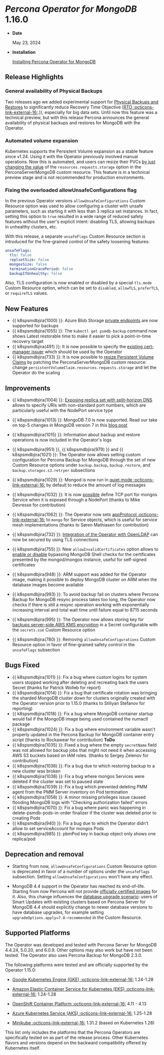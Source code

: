 # *Percona Operator for MongoDB* 1.16.0

* **Date**

    May 23, 2024

* **Installation**

    [Installing Percona Operator for MongoDB](../System-Requirements.md#installation-guidelines)

## Release Highlights

### General availability of Physical Backups

Two releases ago we added experimental support for [Physical Backups and Restores](../backups.md#physical) to significantly reduce Recovery Time Objective ([RTO :octicons-link-external-16:](https://www.percona.com/blog/backups-and-disaster-recovery/#:~:text=Recovery%20time%20objective%20(RTO)%20is,afford%20to%20lose%20after%20recovery).)), especially for big data sets. Until now this feature was a technical preview, but with this release Percona announces the general availability of physical backups and restores for MongoDB with the Operator.

### Automated volume expansion

Kubernetes supports the Persistent Volume expansion as a stable feature since v1.24. Using it with the Operator previously involved manual operations. Now this is automated, and users can resize their PVCs [by just changing the value](../scaling.md#scale-storage) of the `resources.requests.storage` option in the PerconaServerMongoDB custom resource. This feature is in a technical preview stage and is not recommended for production environments.

### Fixing the overloaded allowUnsafeConfigurations flag

In the previous Operator versions `allowUnsafeConfigurations` Custom Resource option was used to allow configuring a cluster with unsafe parameters, such as starting it with less than 3 replica set instances. In fact, setting this option to `true` resulted in a wide range of reduced safety features without the user's explicit
intent: disabling TLS, allowing backups in unhealthy clusters, etc.

With this release, a separate `unsafeFlags` Custom Resource section is introduced for the fine-grained control of the safety loosening features:

```yaml
unsafeFlags:
  tls: false
  replsetSize: false
  mongosSize: false
  terminationGracePeriod: false
  backupIfUnhealthy: false
```

Also, TLS configuration is now enabled or disabled by a special `tls.mode` Custom Resource option, which can be set to `disabled`, `allowTLS`, `preferTLS`, or `requireTLS` values.

## New Features

* {{ k8spsmdbjira(1000) }}: Azure Blob Storage [private endpoints](../operator.html#backup-storages-azure-endpointurl) are now supported for backups
* {{ k8spsmdbjira(1055) }}: The `kubectl get psmdb-backup` command now shows Latest restorable time to make it easier to pick a point-in-time recovery target
* {{ k8spsmdbjira(491) }}: It is now possible to specify the [existing cert-manager issuer](../operator.md#tls-issuerconf-name) which should be used by the Operator
* {{ k8spsmdbjira(733) }}: It is now possible to [resize Persistent Volume Claims](../operator.md#automated-scaling-with-volume-expansion-capability) by patching the PerconaServerMongoDB custom resource: change  `persistentVolumeClaim.resources.requests.storage` and let the Operator do the scaling

## Improvements

* {{ k8spsmdbjira(1004) }}: [Exposing replica set with split-horizon DNS](../expose.md#exposing-replica-set-with-split-horizon-dns) allows to specify URIs with non-standard port numbers, which are particularly useful with the NodePort service type
* {{ k8spsmdbjira(1013) }}: MongoDB 7.0 is now supported. Read our take on top-5 changes in MongoDB version 7 in this [blog post](https://www.percona.com/blog/5-changes-you-should-know-in-mongodb-7-0/)

* {{ k8spsmdbjira(1015) }}: Information about backup and restore operations is now included in the Operator's logs
* {{ k8spsmdbjira(951) }}, {{ k8spsmdbjira(979) }} and {{ k8spsmdbjira(1021) }}: The Operator now allows setting custom configuration for Percona Backup for MongoDB through the set of new Custom Resource options under `backup.backup`, `backup.restore`, and `backup.storages.s3.retryer` subsections
* {{ k8spsmdbjira(1029) }}: Mongod is now run in [quiet mode  :octicons-link-external-16:](https://www.mongodb.com/docs/manual/reference/program/mongod/#std-option-mongod.--quiet) by default to reduce the amount of log messages
* {{ k8spsmdbjira(1032) }}: It is now [possible](../operator.md#sharding-mongos-expose-nodeport) define TCP port for  mongos Service when it is exposed through a NodePort (thanks to Mike Devresse for contribution)
* {{ k8spsmdbjira(1062) }}: The Operator now sets [appProtocol :octicons-link-external-16:](https://kubernetes.io/docs/concepts/services-networking/service/#application-protocol) to `mongo` for Service objects, which is useful for service mesh implementations (thanks to Søren Mathiasen for contribution)
* {{ k8spsmdbjira(732) }}: [Integration of the Operator with OpenLDAP](../ldap.md#using-ldap-over-tls-connection) can now be secured by using TLS connections
* {{ k8spsmdbjira(755) }}: New `allowInvalidCertificates` option allows to [enable or disable](../operator.md#tls-allowinvalidcertificates) bypassing MongoDB Shell checks for the certificates presented by the mongod/mongos instance, useful for self-signed certificates
* {{ k8spsmdbjira(948) }}: ARM  support was added for the Operator image, making it possible to deploy MongoDB cluster on ARM when the database images become available
* {{ k8spsmdbjira(993) }}: To avoid backup fail on clusters where Percona Backup for MongoDB resync process takes too long, the Operator now checks if there is still a resync operation working with exponentially increasing interval and total wait time until failure equal to 8715 seconds
* {{ k8spsmdbjira(995) }}: The Operator now allows storing key for [backups server-side AWS KMS encryption](../backups-encryption.md) in a Secret configurable with the  `secrets.sse` Custom Resource option
* {{ k8spsmdbjira(780) }}: Removing `allowUnsafeConfigurations` Custom Resource option in favor of fine-grained safety control in the `unsafeFlags` subsection

## Bugs Fixed

* {{ k8spsmdbjira(1011) }}: Fix a bug where custom logins for system users stopped working after deleting and recreating back the users Secret (thanks for Patrick Wolleb for report)
* {{ k8spsmdbjira(1014) }}: Fix a bug that certificate rotation was bringing the sharded MongoDB cluster down for clusters originally created with the Operator version prior to 1.15.0 (thanks to Stiliyan Stefanov for reporting)
* {{ k8spsmdbjira(1018) }}: Fix a bug where MongoDB container startup would fail if the MongoDB image being used contained the numactl package
* {{ k8spsmdbjira(1024) }}: Fix a bug where environment variable wasn't properly updated in the Percona Backup for MongoDB container entry script (thanks to Rockawear for contribution) **ToDo**
* {{ k8spsmdbjira(1035) }}: Fixed a bug where the empty `secretName` field was not allowed for backup jobs that might not need it when accessing AWS S3 buckets based on IAM roles. (thanks to Sergey Zelenov for contribution)
* {{ k8spsmdbjira(1036) }}: Fix a bug due to which restoring backup to a new cluster was broken
* {{ k8spsmdbjira(1038) }}: Fix a bug where mongos Services were deleted if the cluster was set to paused state
* {{ k8spsmdbjira(1039) }}: Fix a bug which prevented deleting PMM agent from the PMM Server inventory on Pod termination
* {{ k8spsmdbjira(1058) }}: A minor missing privileges issue caused flooding MongoDB logs with "Checking authorization failed" errors
* {{ k8spsmdbjira(1070) }}: Fix a bug where panic was happening in delete-psmdb-pods-in-order finalizer if the cluster was deleted prior to creating Pods
* {{ k8spsmdbjira(940) }}: Fix a bug due to which the Operator didn't allow to set serviceAccount for mongos Pods
* {{ k8spsmdbjira(985) }}: pbmPod key in backup object only shows one replica/pod

## Deprecation and removal

* Starting from now, `allowUnsafeConfigurations` Custom Resource option is deprecated in favor of a number of options under the `unsafeFlags` subsection. Setting `allowUnsafeConfigurations` won't have any effect.

* MongoDB 4.4 support in the Operator has reached its end-of-life. Starting from now Percona will not provide [officially certified images](../images.md) for it. Also, this change influences the [database upgrade scenario](../update.md#automated-upgrade): users of Smart Updates with existing clusters based on Percona Server for MongoDB 4.4 should explicitly change to newer database versions to have database upgrades, for example setting `upgradeOptions.apply=7.0-recommended` in the Custom Resource.


## Supported Platforms

The Operator was developed and tested with Percona Server for MongoDB 4.4.24,
5.0.20, and 6.0.9. Other options may also work but have not been tested. The
Operator also uses Percona Backup for MongoDB 2.3.0.

The following platforms were tested and are officially supported by the Operator
1.15.0:

* [Google Kubernetes Engine (GKE) :octicons-link-external-16:](https://cloud.google.com/kubernetes-engine) 1.24-1.28

* [Amazon Elastic Container Service for Kubernetes (EKS) :octicons-link-external-16:](https://aws.amazon.com) 1.24-1.28

* [OpenShift Container Platform :octicons-link-external-16:](https://www.redhat.com/en/technologies/cloud-computing/openshift) 4.11 - 4.13

* [Azure Kubernetes Service (AKS) :octicons-link-external-16:](https://azure.microsoft.com/en-us/services/kubernetes-service/) 1.25-1.28

* [Minikube :octicons-link-external-16:](https://github.com/kubernetes/minikube) 1.31.2 (based on Kubernetes 1.28)

This list only includes the platforms that the Percona Operators are specifically tested on as part of the release process. Other Kubernetes flavors and versions depend on the backward compatibility offered by Kubernetes itself.
